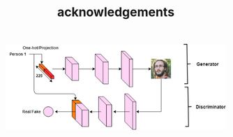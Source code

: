 ﻿---
title: "acknowledgements"
bg: #9AD1F5
color: black
style: center
fa-icon: thumbs-up
---

<img src="./assets/images/name2image.png" alt="model"/>